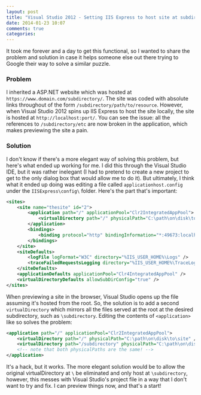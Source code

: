 ```yaml
---
layout: post
title: "Visual Studio 2012 - Setting IIS Express to host site at subdirectory"
date: 2014-01-23 10:07
comments: true
categories: 
---
```


It took me forever and a day to get this functional, so I wanted to share the 
problem and solution in case it helps someone else out there trying to 
Google their way to solve a similar puzzle.

### Problem

I inherited a ASP.NET website which was hosted at 
`https://www.domain.com/subdirectory/`. The site was coded with absolute 
links throughout of the form `/subdirectory/path/to/resource`. However, when
Visual Studio 2012 spins up IIS Express to host the site locally, the site
is hosted at `http://localhost:port/`. You can see the issue: all the 
references to `/subdirectory/etc` are now broken in the application, which 
makes previewing the site a pain.

<!-- more -->

### Solution

I don't know if there's a more elegant way of solving this problem, but here's
what ended up working for me. I did this through the Visual Studio IDE, but 
it was rather inelegant (I had to pretend to create a new project to get to 
the only dialog box that would allow me to do it). But ultimately, I think 
what it ended up doing was editing a file called `applicationhost.config` 
under the `IISExpress\config\` folder.  Here's the part that's important:

``` xml
<sites>
    <site name="thesite" id="2">
        <application path="/" applicationPool="Clr2IntegratedAppPool">
            <virtualDirectory path="/" physicalPath="C:\path\on\disk\to\site" />
        </application>
        <bindings>
            <binding protocol="http" bindingInformation="*:49673:localhost" />
        </bindings>
    </site>
    <siteDefaults>
        <logFile logFormat="W3C" directory="%IIS_USER_HOME%\Logs" />
        <traceFailedRequestsLogging directory="%IIS_USER_HOME%\TraceLogFiles" enabled="true" maxLogFileSizeKB="1024" />
    </siteDefaults>
    <applicationDefaults applicationPool="Clr4IntegratedAppPool" />
    <virtualDirectoryDefaults allowSubDirConfig="true" />
</sites>
```

When previewing a site in the browser, Visual Studio opens up the file 
assuming it's hosted from the root. So, the solution is to add a second
`virtualDirectory` which mirrors all the files served at the root at the
desired subdirectory, such as `\subdirectory`. Editing the contents of 
`<application>` like so solves the problem:

``` xml
<application path="/" applicationPool="Clr2IntegratedAppPool">
    <virtualDirectory path="/" physicalPath="C:\path\on\disk\to\site" />
    <virtualDirectory path="/subdirectory" physicalPath="C:\path\on\disk\to\site" />
    <!-- note that both physicalPaths are the same! -->
</application>
```

It's a hack, but it works. The more elegant solution would be to allow the 
original virtualDirectory at `\` be eliminated and only host at `\subdirectory`,
however, this messes with Visual Studio's project file in a way that I don't
want to try and fix. I can preview things now, and that's a start!


